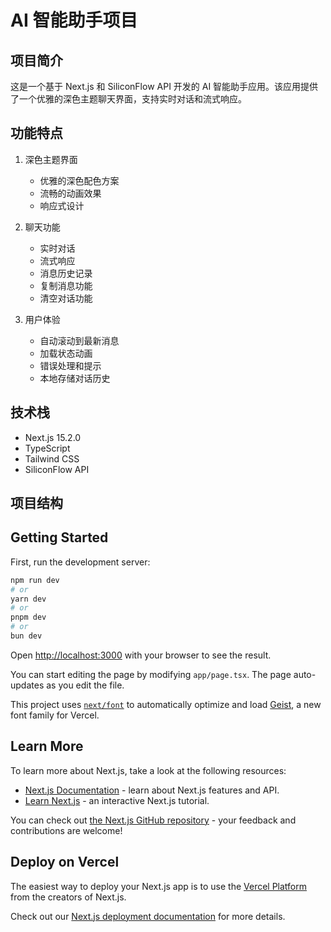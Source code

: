 # AI 智能助手项目

## 项目简介
这是一个基于 Next.js 和 SiliconFlow API 开发的 AI 智能助手应用。该应用提供了一个优雅的深色主题聊天界面，支持实时对话和流式响应。

## 功能特点
1. 深色主题界面
   - 优雅的深色配色方案
   - 流畅的动画效果
   - 响应式设计

2. 聊天功能
   - 实时对话
   - 流式响应
   - 消息历史记录
   - 复制消息功能
   - 清空对话功能

3. 用户体验
   - 自动滚动到最新消息
   - 加载状态动画
   - 错误处理和提示
   - 本地存储对话历史

## 技术栈
- Next.js 15.2.0
- TypeScript
- Tailwind CSS
- SiliconFlow API

## 项目结构

## Getting Started

First, run the development server:

```bash
npm run dev
# or
yarn dev
# or
pnpm dev
# or
bun dev
```

Open [http://localhost:3000](http://localhost:3000) with your browser to see the result.

You can start editing the page by modifying `app/page.tsx`. The page auto-updates as you edit the file.

This project uses [`next/font`](https://nextjs.org/docs/app/building-your-application/optimizing/fonts) to automatically optimize and load [Geist](https://vercel.com/font), a new font family for Vercel.

## Learn More

To learn more about Next.js, take a look at the following resources:

- [Next.js Documentation](https://nextjs.org/docs) - learn about Next.js features and API.
- [Learn Next.js](https://nextjs.org/learn) - an interactive Next.js tutorial.

You can check out [the Next.js GitHub repository](https://github.com/vercel/next.js) - your feedback and contributions are welcome!

## Deploy on Vercel

The easiest way to deploy your Next.js app is to use the [Vercel Platform](https://vercel.com/new?utm_medium=default-template&filter=next.js&utm_source=create-next-app&utm_campaign=create-next-app-readme) from the creators of Next.js.

Check out our [Next.js deployment documentation](https://nextjs.org/docs/app/building-your-application/deploying) for more details.
